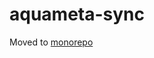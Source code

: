 
# aquameta-sync

Moved to [monorepo](https://github.com/micburks/aquameta/tree/master/packages/sync)
